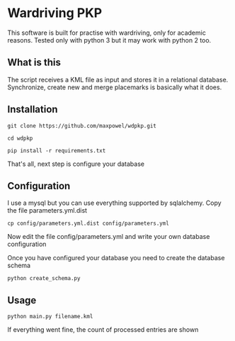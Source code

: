 Wardriving PKP
==============

This software is built for practise with wardriving, only for academic reasons.
Tested only with python 3 but it may work with python 2 too.

What is this
------------
The script receives a KML file as input and stores it in a relational database.
Synchronize, create new and merge placemarks is basically what it does.

Installation
------------
```git clone https://github.com/maxpowel/wdpkp.git```

```cd wdpkp```

```pip install -r requirements.txt```

That's all, next step is configure your database

Configuration
-------------
I use a mysql but you can use everything supported by sqlalchemy. Copy the file parameters.yml.dist

```cp config/parameters.yml.dist config/parameters.yml```

Now edit the file config/parameters.yml and write your own database configuration

Once you have configured your database you need to create the database schema

```python create_schema.py```


Usage
-----
```python main.py filename.kml```

If everything went fine, the count of processed entries are shown